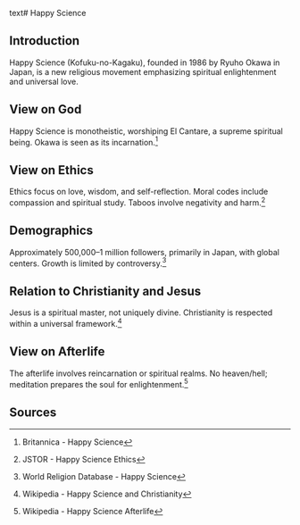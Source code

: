 text# Happy Science
## Introduction
Happy Science (Kofuku-no-Kagaku), founded in 1986 by Ryuho Okawa in Japan, is a new religious movement emphasizing spiritual enlightenment and universal love.
## View on God
Happy Science is monotheistic, worshiping El Cantare, a supreme spiritual being. Okawa is seen as its incarnation.[^11]
## View on Ethics
Ethics focus on love, wisdom, and self-reflection. Moral codes include compassion and spiritual study. Taboos involve negativity and harm.[^12]
## Demographics
Approximately 500,000–1 million followers, primarily in Japan, with global centers. Growth is limited by controversy.[^13]
## Relation to Christianity and Jesus
Jesus is a spiritual master, not uniquely divine. Christianity is respected within a universal framework.[^14]
## View on Afterlife
The afterlife involves reincarnation or spiritual realms. No heaven/hell; meditation prepares the soul for enlightenment.[^15]
## Sources
[^11]: Britannica - Happy Science[](https://www.britannica.com/topic/Happy-Science)
[^12]: JSTOR - Happy Science Ethics[](https://www.jstor.org/stable/3260783)
[^13]: World Religion Database - Happy Science[](https://www.worldreligiondatabase.org)
[^14]: Wikipedia - Happy Science and Christianity[](https://en.wikipedia.org/wiki/Happy_Science#Christianity)
[^15]: Wikipedia - Happy Science Afterlife[](https://en.wikipedia.org/wiki/Happy_Science#Afterlife)
